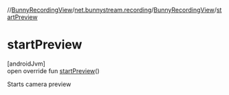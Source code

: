 //[BunnyRecordingView](../../../index.md)/[net.bunnystream.recording](../index.md)/[BunnyRecordingView](index.md)/[startPreview](start-preview.md)

# startPreview

[androidJvm]\
open override fun [startPreview](start-preview.md)()

Starts camera preview
